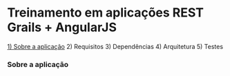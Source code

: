 # Treinamento em aplicações REST Grails + AngularJS

[1) Sobre a aplicação](#sobre-a-aplicação)
2) Requisitos
3) Dependências
4) Arquitetura
5) Testes

### Sobre a aplicação
